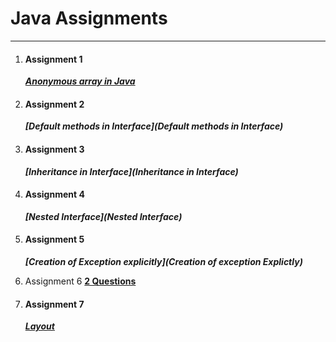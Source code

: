 # Java Assignments
---
1. #### Assignment 1

    **_[Anonymous array in Java](Anonumous_Array)_**

1. #### Assignment 2

    **_[Default methods in Interface](Default methods in Interface)_**

1. #### Assignment 3

    **_[Inheritance in Interface](Inheritance in Interface)_**

1. #### Assignment 4

    **_[Nested Interface](Nested Interface)_**

1. #### Assignment  5

    **_[Creation of Exception explicitly](Creation of exception Explictly)_**

1. Assignment 6
	__[2 Questions](Questions)__

1. #### Assignment 7

    **_[Layout](Layout)_**
